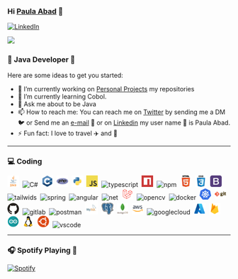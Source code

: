 ### Hi [Paula Abad][website] 👋

<a href="https://www.linkedin.com/in/paulabadt/"><img src="imgs/linkedin.svg" alt="LinkedIn"></a>

[<img src="https://media.giphy.com/media/110dhxfJebYOTm/giphy.gif">][website]


### :purple_heart: Java Developer :purple_heart:


Here are some ideas to get you started:

- 🔭 I’m currently working on [Personal Projects][github] my repositories
- 🌱 I’m currently learning Cobol.
- 💬 Ask me about to be Java
- 📫 How to reach me: You can reach me on [Twitter][twitter] by sending me a DM :bird: or Send me an [e-mail][e-mail] :love_letter: or on [Linkedin][website] my user name :crown: is Paula Abad.
- ⚡ Fun fact: I love to travel :airplane: and :pizza:

---

### :computer: Coding

<img aling="left" alt="java" width="26px" src="https://raw.githubusercontent.com/github/explore/5b3600551e122a3277c2c5368af2ad5725ffa9a1/topics/java/java.png"/>&nbsp;
<img aling="left" alt="C#" width="26px" src="https://github.com/hussainweb/hussainweb/blob/main/icons/csharp.png"/>&nbsp;
<img aling="left" alt="C++" width="26px" src="https://raw.githubusercontent.com/github/explore/80688e429a7d4ef2fca1e82350fe8e3517d3494d/topics/cpp/cpp.png"/>&nbsp;
<img aling="left" alt="php" width="26px" src="https://raw.githubusercontent.com/github/explore/ccc16358ac4530c6a69b1b80c7223cd2744dea83/topics/php/php.png"/>&nbsp;
<img aling="left" alt="python" width="26px" src="https://raw.githubusercontent.com/github/explore/80688e429a7d4ef2fca1e82350fe8e3517d3494d/topics/python/python.png"/>&nbsp;
<img aling="left" alt="javascript" width="26px" src="https://raw.githubusercontent.com/github/explore/80688e429a7d4ef2fca1e82350fe8e3517d3494d/topics/javascript/javascript.png"/>&nbsp;
<img aling="left" alt="typescript" width="26px" src="https://github.com/hussainweb/hussainweb/blob/main/icons/typescript.png"/>&nbsp;
<img aling="left" alt="nodejs" width="26px" src="https://raw.githubusercontent.com/github/explore/80688e429a7d4ef2fca1e82350fe8e3517d3494d/topics/npm/npm.png"/>&nbsp;
<img aling="left" alt="npm" width="26px" src="https://github.com/dereknguyen269/dereknguyen269/blob/master/images/nodejs.png"/>&nbsp;
<img aling="left" alt="html" width="26px" src="https://raw.githubusercontent.com/github/explore/80688e429a7d4ef2fca1e82350fe8e3517d3494d/topics/html/html.png"/>&nbsp;
<img aling="left" alt="css" width="26px" src="https://raw.githubusercontent.com/github/explore/80688e429a7d4ef2fca1e82350fe8e3517d3494d/topics/css/css.png"/>&nbsp;
<img aling="left" alt="bootstrap" width="26px" src="https://raw.githubusercontent.com/github/explore/80688e429a7d4ef2fca1e82350fe8e3517d3494d/topics/bootstrap/bootstrap.png"/>&nbsp;
<img aling="left" alt="tailwids" width="26px" src="https://camo.githubusercontent.com/5734d0669fe22ce04a1cb989a156cd32c379875f6bca56d5210c9432824856d9/68747470733a2f2f7777772e766563746f726c6f676f2e7a6f6e652f6c6f676f732f7461696c77696e646373732f7461696c77696e646373732d69636f6e2e737667"/>&nbsp;
<img aling="left" alt="spring" width="26px" src="https://github.com/spring-projects/spring-framework/blob/main/framework-docs/src/docs/spring-framework.png"/>&nbsp;
<img aling="left" alt="angular" width="26px" src="https://github.com/hussainweb/hussainweb/blob/main/icons/angular.png"/>&nbsp;
<img aling="left" alt="net" width="26px" src="https://github.com/hussainweb/hussainweb/blob/main/icons/dotnet.png"/>&nbsp;
<img aling="left" alt="laravel" width="26px" src="https://raw.githubusercontent.com/github/explore/56a826d05cf762b2b50ecbe7d492a839b04f3fbf/topics/laravel/laravel.png"/>&nbsp;
<img aling="left" alt="opencv" width="26px" src="https://camo.githubusercontent.com/ce9fb3389462f2c9444f863e410f0d17d04b216beba8749a015011887eadfbaf/68747470733a2f2f7777772e766563746f726c6f676f2e7a6f6e652f6c6f676f732f6f70656e63762f6f70656e63762d69636f6e2e737667"/>&nbsp;
<img aling="left" alt="docker" width="26px" src="https://github.com/hussainweb/hussainweb/blob/main/icons/docker.png"/>&nbsp;
<img aling="left" alt="kubernetes" width="26px" src="https://raw.githubusercontent.com/github/explore/01ea2a586e5da744792d0ccfce2f68b861f29301/topics/kubernetes/kubernetes.png"/>&nbsp;
<img aling="left" alt="git" width="26px" src="https://raw.githubusercontent.com/github/explore/80688e429a7d4ef2fca1e82350fe8e3517d3494d/topics/git/git.png"/>&nbsp;
<img aling="left" alt="github" width="26px" src="https://raw.githubusercontent.com/github/explore/89bdd9644f44d1b12180fd512b95574fe4c54617/topics/github-api/github-api.png"/>&nbsp;
<img aling="left" alt="gitlab" width="26px" src="https://github.com/hussainweb/hussainweb/blob/main/icons/gitlab.png"/>&nbsp;
<img aling="left" alt="postman" width="26px" src="https://camo.githubusercontent.com/93b32389bf746009ca2370de7fe06c3b5146f4c99d99df65994f9ced0ba41685/68747470733a2f2f7777772e766563746f726c6f676f2e7a6f6e652f6c6f676f732f676574706f73746d616e2f676574706f73746d616e2d69636f6e2e737667"/>&nbsp;
<img aling="left" alt="mysql" width="30px" src="https://raw.githubusercontent.com/github/explore/80688e429a7d4ef2fca1e82350fe8e3517d3494d/topics/mysql/mysql.png"/>&nbsp;
<img aling="left" alt="postgresql" width="26px" src="https://raw.githubusercontent.com/github/explore/80688e429a7d4ef2fca1e82350fe8e3517d3494d/topics/postgresql/postgresql.png"/>&nbsp;
<img aling="left" alt="mongodb" width="26px" src="https://raw.githubusercontent.com/devicons/devicon/master/icons/mongodb/mongodb-original-wordmark.svg"/>&nbsp;
<img aling="left" alt="aws" width="26px" src="https://raw.githubusercontent.com/github/explore/fbceb94436312b6dacde68d122a5b9c7d11f9524/topics/aws/aws.png"/>&nbsp;
<img aling="left" alt="googlecloud" width="26px" src="https://camo.githubusercontent.com/582944f6627732531ce1a2e20ad43538d1896e16a5f159ea28fd137dbb8e798a/68747470733a2f2f7777772e766563746f726c6f676f2e7a6f6e652f6c6f676f732f676f6f676c655f636c6f75642f676f6f676c655f636c6f75642d69636f6e2e737667"/>&nbsp;
<img aling="left" alt="azure" width="26px" src="https://raw.githubusercontent.com/github/explore/eaef8552d8b082ffafe2bfc8a5023d47da904aac/topics/azure/azure.png"/>&nbsp;
<img aling="left" alt="firebase" width="26px" src="https://raw.githubusercontent.com/github/explore/80688e429a7d4ef2fca1e82350fe8e3517d3494d/topics/firebase/firebase.png"/>&nbsp;
<img aling="left" alt="arduino" width="26px" src="https://raw.githubusercontent.com/github/explore/80688e429a7d4ef2fca1e82350fe8e3517d3494d/topics/arduino/arduino.png"/>&nbsp;
<img aling="left" alt="linux" width="26px" src="https://raw.githubusercontent.com/github/explore/80688e429a7d4ef2fca1e82350fe8e3517d3494d/topics/linux/linux.png"/>&nbsp;
<img aling="left" alt="ubuntu" width="26px" src="https://raw.githubusercontent.com/github/explore/80688e429a7d4ef2fca1e82350fe8e3517d3494d/topics/ubuntu/ubuntu.png"/>&nbsp;
<img aling="left" alt="vscode" width="26px" src="https://github.com/hussainweb/hussainweb/blob/main/icons/vscode.png"/>



---

### :headphones: Spotify Playing :microphone:

[![Spotify](https://novatorem-pdcl0be90-spoty.vercel.app/api/spotify)](https://open.spotify.com/user/31chnmcc6yrr4pp6doagc7sytkhm)


<!-- Links -->
[website]: https://www.linkedin.com/in/paulabadt/
[e-mail]: paulabad76@gmail.com
[twitter]: https://twitter.com/libeluladoradas
[github]: https://github.com/Paulabad-BigData
